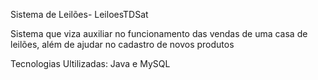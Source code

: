 Sistema de Leilões- LeiloesTDSat

Sistema que viza auxiliar no funcionamento das vendas de uma casa de leilões, além de ajudar no cadastro de novos produtos

Tecnologias Ultilizadas: Java e MySQL
